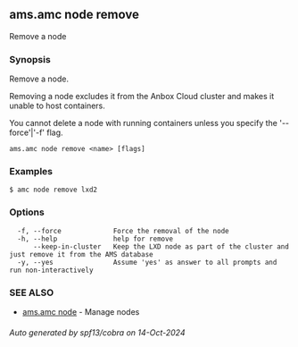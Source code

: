 ## ams.amc node remove

Remove a node

### Synopsis

Remove a node.

Removing a node excludes it from the Anbox Cloud cluster and makes it unable to host containers.

You cannot delete a node with running containers unless you specify the '--force'|'-f' flag.


```
ams.amc node remove <name> [flags]
```

### Examples

```
$ amc node remove lxd2
```

### Options

```
  -f, --force             Force the removal of the node
  -h, --help              help for remove
      --keep-in-cluster   Keep the LXD node as part of the cluster and just remove it from the AMS database
  -y, --yes               Assume 'yes' as answer to all prompts and run non-interactively
```

### SEE ALSO

* [ams.amc node](ams.amc_node.md)	 - Manage nodes

###### Auto generated by spf13/cobra on 14-Oct-2024
